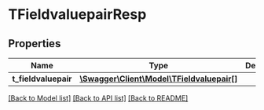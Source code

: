 # TFieldvaluepairResp

## Properties
Name | Type | Description | Notes
------------ | ------------- | ------------- | -------------
**t_fieldvaluepair** | [**\Swagger\Client\Model\TFieldvaluepair[]**](TFieldvaluepair.md) |  | [optional] 

[[Back to Model list]](../README.md#documentation-for-models) [[Back to API list]](../README.md#documentation-for-api-endpoints) [[Back to README]](../README.md)


